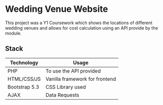 # Wedding Venue Website

This project was a Y1 Coursework which shows the locations of different wedding venues and allows for cost calculation using an API provide by the module.

## Stack

| Technology    | Usage                          |
| ------------- | ------------------------------ |
| PHP           | To use the API provided        |
| HTML/CSS/JS   | Vanilla framework for frontend |
| Bootstrap 5.3 | CSS Library used               |
| AJAX          | Data Requests                  |

